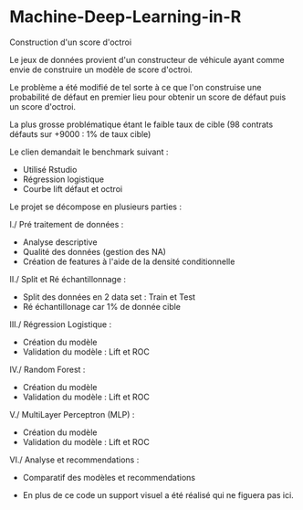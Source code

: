 # Machine-Deep-Learning-in-R
Construction d'un score d'octroi 

Le jeux de données provient d'un constructeur de véhicule ayant comme envie de construire un modèle de score d'octroi.

Le problème a été modifié de tel sorte à ce que l'on construise une probabilité de défaut en premier lieu pour obtenir un score de défaut puis un score d'octroi.

La plus grosse problématique étant le faible taux de cible (98 contrats défauts sur +9000 : 1% de taux cible)

Le clien demandait le benchmark suivant : 
- Utilisé Rstudio 
- Régression logistique  
- Courbe lift défaut et octroi

Le projet se décompose en plusieurs parties : 

I./ Pré traitement de données :
- Analyse descriptive
- Qualité des données (gestion des NA)
- Création de features à l'aide de la densité conditionnelle

II./ Split et Ré échantillonnage :
- Split des données en 2 data set : Train et Test
- Ré échantillonage car 1% de donnée cible 

III./ Régression Logistique :
- Création du modèle
- Validation du modèle : Lift et ROC

IV./ Random Forest : 
- Création du modèle
- Validation du modèle : Lift et ROC

V./ MultiLayer Perceptron (MLP) : 
- Création du modèle
- Validation du modèle : Lift et ROC

VI./ Analyse et recommendations :
- Comparatif des modèles et recommendations

* En plus de ce code un support visuel a été réalisé qui ne figuera pas ici.
